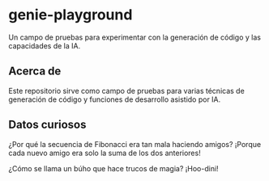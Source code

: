 # genie-playground

Un campo de pruebas para experimentar con la generación de código y las capacidades de la IA.

## Acerca de

Este repositorio sirve como campo de pruebas para varias técnicas de generación de código y funciones de desarrollo asistido por IA.

## Datos curiosos

¿Por qué la secuencia de Fibonacci era tan mala haciendo amigos?
¡Porque cada nuevo amigo era solo la suma de los dos anteriores!

¿Cómo se llama un búho que hace trucos de magia? ¡Hoo-dini!
